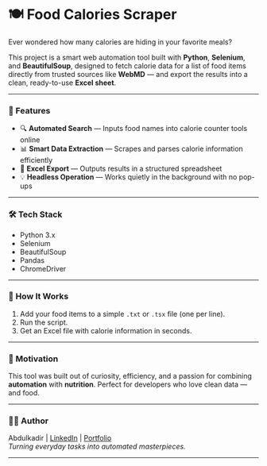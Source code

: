 # 🍽️ Food Calories Scraper

Ever wondered how many calories are hiding in your favorite meals?

This project is a smart web automation tool built with **Python**, **Selenium**, and **BeautifulSoup**, designed to fetch calorie data for a list of food items directly from trusted sources like **WebMD** — and export the results into a clean, ready-to-use **Excel sheet**.

---

### 🚀 Features

- 🔍 **Automated Search** — Inputs food names into calorie counter tools online
- 📊 **Smart Data Extraction** — Scrapes and parses calorie information efficiently
- 📁 **Excel Export** — Outputs results in a structured spreadsheet
- 💡 **Headless Operation** — Works quietly in the background with no pop-ups

---

### 🛠️ Tech Stack

- Python 3.x
- Selenium
- BeautifulSoup
- Pandas
- ChromeDriver

---

### 📂 How It Works

1. Add your food items to a simple `.txt` or `.tsx` file (one per line).
2. Run the script.
3. Get an Excel file with calorie information in seconds.

---

### 🧠 Motivation

This tool was built out of curiosity, efficiency, and a passion for combining **automation** with **nutrition**. Perfect for developers who love clean data — and food.

---

### 👨‍💻 Author

Abdulkadir | [LinkedIn](#) | [Portfolio](#)  
*Turning everyday tasks into automated masterpieces.*

---
